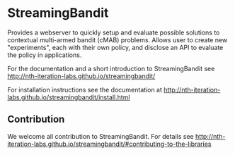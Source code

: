 # StreamingBandit

Provides a webserver to quickly setup and evaluate possible solutions to contextual multi-armed bandit (cMAB) problems. Allows user to create new "experiments", each with their own policy, and disclose an API to evaluate the policy in applications.

For the documentation and a short introduction to StreamingBandit see http://nth-iteration-labs.github.io/streamingbandit/

For installation instructions see the documentation at http://nth-iteration-labs.github.io/streamingbandit/install.html

## Contribution

We welcome all contribution to StreamingBandit. For details see http://nth-iteration-labs.github.io/streamingbandit/#contributing-to-the-libraries
